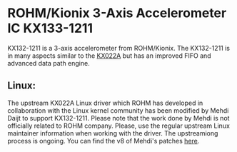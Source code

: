 # ROHM/Kionix 3-Axis Accelerometer IC KX133-1211

KX132-1211 is a 3-axis accelerometer from ROHM/Kionix. The KX132-1211 is in many aspects similar to the [KX022A](https://github.com/RohmSemiconductor/Linux-Kernel-Sensor-Drivers/tree/master/KX022A) but has an improved FIFO and advanced data path engine.

## Linux:

The upstream KX022A Linux driver which ROHM has developed in collaboration with the Linux kernel community has been modified by Mehdi Daijt to support KX132-1211. Please note that the work done by Mehdi is not officially related to ROHM company. Please, use the regular upstream Linux maintainer information when working with the driver. The upstreamiong process is ongoing. You can find the v8 of Mehdi's patches [here](https://lore.kernel.org/all/cover.1692824815.git.mehdi.djait.k@gmail.com/).

